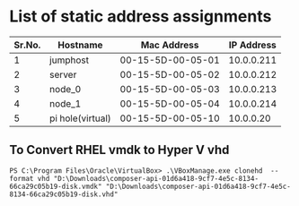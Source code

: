 # List of static address assignments

| Sr.No. | Hostname | Mac Address | IP Address |
|--------|----------|-------------|------------|
| 1 | jumphost | 00-15-5D-00-05-01 | 10.0.0.211 |
| 2 | server | 00-15-5D-00-05-02 | 10.0.0.212 |
| 3 | node_0 | 00-15-5D-00-05-03 | 10.0.0.213 |
| 4 | node_1 | 00-15-5D-00-05-04 | 10.0.0.214 |
| 5 | pi hole(virtual) | 00-15-5D-00-05-10 | 10.0.0.20 |

## To Convert RHEL vmdk to Hyper V vhd

```PS C:\Program Files\Oracle\VirtualBox> .\VBoxManage.exe clonehd  --format vhd "D:\Downloads\composer-api-01d6a418-9cf7-4e5c-8134-66ca29c05b19-disk.vmdk" "D:\Downloads\composer-api-01d6a418-9cf7-4e5c-8134-66ca29c05b19-disk.vhd"```

